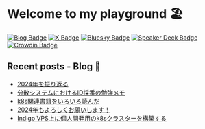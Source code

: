 # Welcome to my playground 🏖

[![Blog Badge](https://img.shields.io/badge/-Blog-blue?style=flat&logo=hugo&logoColor=white)](https://tech.yyh-gl.dev/)
[![X Badge](https://img.shields.io/badge/-@yyh__gl-black?logo=x)](https://twitter.com/yyh_gl)
[![Bluesky Badge](https://img.shields.io/badge/-Bluesky｜@yyh__gl-1e90ff?style=flat)](https://bsky.app/profile/yyh-gl.bsky.social)
[![Speaker Deck Badge](https://img.shields.io/badge/-Speaker_Deck-009287?style=flat&logo=speaker-deck&logoColor=white)](https://speakerdeck.com/yyh_gl)
[![Crowdin Badge](https://img.shields.io/badge/-Crowdin-f2f2f2?style=flat&logo=crowdin&logoColor=black)](https://crowdin.com/profile/yyh-gl)

## Recent posts - Blog 📝

- [2024年を振り返る](https://tech.yyh-gl.dev/blog/looking-back-on-2024/)
- [分散システムにおけるID採番の勉強メモ](https://tech.yyh-gl.dev/blog/unique-ids-in-distributed-systems/)
- [k8s関連書籍をいろいろ読んだ](https://tech.yyh-gl.dev/blog/k8s-books/)
- [2024年もよろしくお願いします！](https://tech.yyh-gl.dev/blog/new-year-2024/)
- [Indigo VPS上に個人開発用のk8sクラスターを構築する](https://tech.yyh-gl.dev/blog/k8s-setup/)

